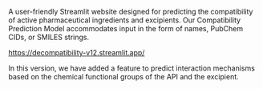 A user-friendly Streamlit website designed for predicting the compatibility of active pharmaceutical ingredients and excipients. Our Compatibility Prediction Model accommodates input in the form of names, PubChem CIDs, or SMILES strings.

https://decompatibility-v12.streamlit.app/

In this version, we have added a feature to predict interaction mechanisms based on the chemical functional groups of the API and the excipient.
